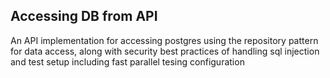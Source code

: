 ## Accessing DB from API

An API implementation for accessing postgres using the repository pattern for data access, along with security best practices of handling sql injection and test setup including fast parallel tesing configuration
